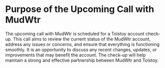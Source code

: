 # Purpose of the Upcoming Call with MudWtr

The upcoming call with MudWtr is scheduled for a Tolstoy account check-up. This call aims to review the current status of the MudWtr account, address any issues or concerns, and ensure that everything is functioning smoothly. It is an opportunity to discuss any recent changes, updates, or improvements that may benefit the account. The check-up will help maintain a strong and effective partnership between MudWtr and Tolstoy.